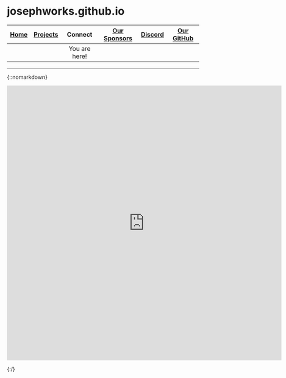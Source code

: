 # josephworks.github.io
| [Home](README.md) | [Projects](PROJECTS.md) | Connect | [Our Sponsors](SPONSORS.md) | [Discord](DISCORD.md) | [Our GitHub](http://www.github.com/josephworks) |
|-------------------|-------------------------|:-------:|-----------------------------|-----------------------|-------------------------------------------------|
|||You are here!
------
{::nomarkdown}

<iframe src="http://myip.com" style="border:0px #ffffff none;" name="Jenkins" scrolling="no" frameborder="1" marginheight="0px" marginwidth="0px" height="720px" width="720px" allowfullscreen></iframe>

{:/}
